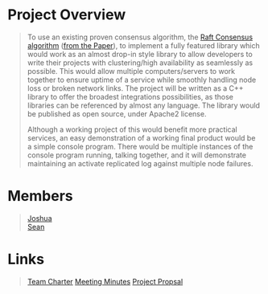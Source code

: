 # Project Overview

>To use an existing proven consensus algorithm, the [Raft Consensus algorithm](https://raft.github.io) ([from the Paper](https://raft.github.io/raft.pdf)), to implement a fully featured library which would work as an almost drop-in style library to allow developers to write their projects with clustering/high availability as seamlessly as possible. This would allow multiple computers/servers to work together to ensure uptime of a service while smoothly handling node loss or broken network links. The project will be written as a C++ library to offer the broadest integrations possibilities, as those libraries can be referenced by almost any language. The library would be published as open source, under Apache2 license.  
>
>Although a working project of this would benefit more practical services, an easy demonstration of a working final product would be a simple console program. There would be multiple instances of the console program running, talking together, and it will demonstrate maintaining an activate replicated log against multiple node failures.  


# Members

>[Joshua](https://bitbucket.org/JoshuaMichael/)  
>[Sean](https://bitbucket.org/s_matkovich/)  

# Links
>[Team Charter](https://bitbucket.org/teamdecided/raftconsensuslibrary/raw/adc231c71dcb026c4084793e834f48c14ecab223/Documentation/Team%20Charter.pdf)
>[Meeting Minutes]()
>[Project Propsal]()


